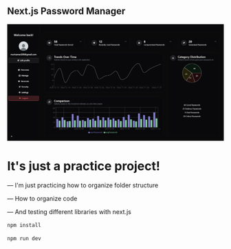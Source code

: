 ## Next.js Password Manager

![Project Screenshot](./Capture.PNG)

# It's just a practice project!

— I'm just practicing how to organize folder structure

— How to organize code

— And testing different libraries with next.js

```bash
npm install
```

```bash
npm run dev
```
